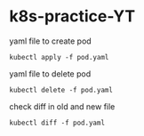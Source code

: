 # k8s-practice-YT

yaml file to create pod
```ssh
kubectl apply -f pod.yaml
```

yaml file to delete pod
```ssh
kubectl delete -f pod.yaml
```

check diff in old and new file
```ssh
kubectl diff -f pod.yaml
```
